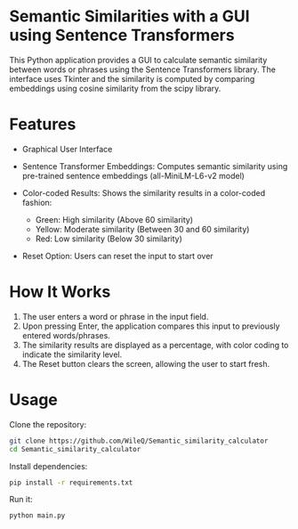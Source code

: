 # Semantic Similarities with a GUI using Sentence Transformers
This Python application provides a GUI to calculate semantic similarity between words or phrases using the Sentence Transformers library. The interface uses Tkinter and the similarity is computed by comparing embeddings using cosine similarity from the scipy library.

# Features
- Graphical User Interface
- Sentence Transformer Embeddings: Computes semantic similarity using pre-trained sentence embeddings (all-MiniLM-L6-v2 model)
- Color-coded Results: Shows the similarity results in a color-coded fashion:
  * Green: High similarity (Above 60 similarity)
  * Yellow: Moderate similarity (Between 30 and 60 similarity)
  * Red: Low similarity (Below 30 similarity)
    
- Reset Option: Users can reset the input to start over

# How It Works
1. The user enters a word or phrase in the input field.
2. Upon pressing Enter, the application compares this input to previously entered words/phrases.
3. The similarity results are displayed as a percentage, with color coding to indicate the similarity level.
4. The Reset button clears the screen, allowing the user to start fresh.


# Usage
Clone the repository:
```bash
git clone https://github.com/WileQ/Semantic_similarity_calculator
cd Semantic_similarity_calculator
```

Install dependencies:
```bash
pip install -r requirements.txt
```

Run it:
```bash
python main.py
```
